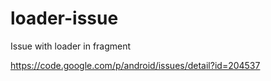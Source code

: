 # loader-issue
Issue with loader in fragment

https://code.google.com/p/android/issues/detail?id=204537

